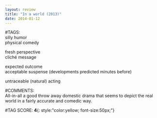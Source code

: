 ```yaml
---  
layout: review  
title: "In a world (2013)"  
date: 2014-01-12  
---  
```

  
#TAGS:  
silly humor  
physical comedy  
  
fresh perspective  
cliché message  
  
expected outcome  
acceptable suspense (developments predicted minutes before)  
  
untraceable (natural) acting  
  
#COMMENTS:  
All-in-all a good throw away domestic drama that seems to depict the real world in a fairly accurate and comedic way.  
  
  
  
  
  
#TAG SCORE: **4**{: style:"color:yellow; font-size:50px;"}  
